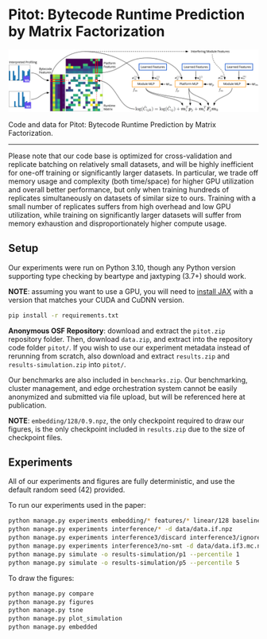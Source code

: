 # Pitot: Bytecode Runtime Prediction by Matrix Factorization

![Pitot overview](figures/pitot.png)

Code and data for Pitot: Bytecode Runtime Prediction by Matrix Factorization.

***

Please note that our code base is optimized for cross-validation and replicate batching on relatively small datasets, and will be highly inefficient for one-off training or significantly larger datasets. In particular, we trade off memory usage and complexity (both time/space) for higher GPU utilization and overall better performance, but only when training hundreds of replicates simultaneously on datasets of similar size to ours. Training with a small number of replicates suffers from high overhead and low GPU utilization, while training on significantly larger datasets will suffer from memory exhaustion and disproportionately higher compute usage.

## Setup

Our experiments were run on Python 3.10, though any Python version supporting type checking by beartype and jaxtyping (3.7+) should work.

**NOTE**: assuming you want to use a GPU, you will need to [install JAX](https://github.com/google/jax#installation) with a version that matches your CUDA and CuDNN version.

```sh
pip install -r requirements.txt
```

**Anonymous OSF Repository**: download and extract the `pitot.zip` repository folder. Then, download `data.zip`, and extract into the repository code folder `pitot/`. If you wish to use our experiment metadata instead of rerunning from scratch, also download and extract `results.zip` and `results-simulation.zip` into `pitot/`.

Our benchmarks are also included in `benchmarks.zip`. Our benchmarking, cluster management, and edge orchestration system cannot be easily anonymized and submitted via file upload, but will be referenced here at publication.

**NOTE**: `embedding/128/0.9.npz`, the only checkpoint required to draw our figures, is the only checkpoint included in `results.zip` due to the size of checkpoint files.

## Experiments

All of our experiments and figures are fully deterministic, and use the default random seed (42) provided.

To run our experiments used in the paper:
```sh
python manage.py experiments embedding/* features/* linear/128 baseline/*
python manage.py experiments interference/* -d data/data.if.npz
python manage.py experiments interference3/discard interference3/ignore interference3/2 -d data/data.if3.npz
python manage.py experiments interference3/no-smt -d data/data.if3.mc.npz
python manage.py simulate -o results-simulation/p1 --percentile 1
python manage.py simulate -o results-simulation/p5 --percentile 5
```

To draw the figures:
```sh
python manage.py compare
python manage.py figures
python manage.py tsne
python manage.py plot_simulation
python manage.py embedded
```
